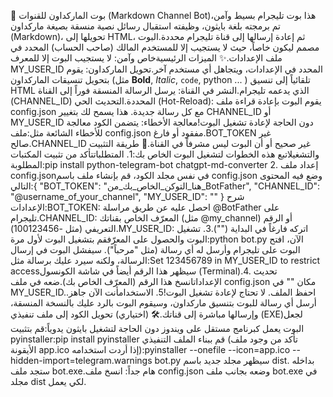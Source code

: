 🤖 بوت الماركداون للقنوات (Markdown Channel Bot)هذا بوت تليجرام بسيط وآمن، تم برمجته بلغة بايثون، وظيفته استقبال رسائل نصية منسقة بصيغة ماركداون (Markdown)، تحويلها إلى HTML، ثم إعادة إرسالها إلى قناة تليجرام محددة.البوت مصمم ليكون خاصاً، حيث لا يستجيب إلا للمستخدم المالك (صاحب الحساب) المحدد في ملف الإعدادات.✨ الميزات الرئيسيةخاص وآمن: لا يستجيب البوت إلا للمعرف MY_USER_ID المحدد في الإعدادات، ويتجاهل أي مستخدم آخر.تحويل الماركداون: يقوم بتحويل تنسيقات الماركداون (مثل **Bold**, *Italic*, `code`, python ... ) تلقائياً إلى تنسيق HTML الذي يدعمه تليجرام.النشر في القناة: يرسل الرسالة المنسقة فوراً إلى القناة (CHANNEL_ID) المحددة.التحديث الحي (Hot-Reload): يقوم البوت بإعادة قراءة ملف config.json مع كل رسالة جديدة. هذا يسمح لك بتغيير CHANNEL_ID أو MY_USER_ID دون الحاجة لإعادة تشغيل البوت!معالجة الأخطاء: يتضمن الكود معالجة للأخطاء الشائعة مثل:ملف config.json مفقود أو فارغ.BOT_TOKEN غير صالح.CHANNEL_ID غير صحيح أو أن البوت ليس مشرفاً في القناة.🚀 طريقة التثبيت والتشغيلاتبع هذه الخطوات لتشغيل البوت الخاص بك:1. المتطلباتتأكد من تثبيت المكتبات المطلوبة:pip install python-telegram-bot chatgpt-md-converter
2. إعداد ملف config.jsonفي نفس مجلد الكود، قم بإنشاء ملف باسم config.json وضع فيه المحتوى التالي:{
  "BOT_TOKEN": "هنا_التوكن_الخاص_بك_من_BotFather",
  "CHANNEL_ID": "@username_of_your_channel",
  "MY_USER_ID": ""
}
شرح الإعدادات:BOT_TOKEN: احصل عليه عن طريق مراسلة @BotFather على تليجرام.CHANNEL_ID: المعرّف الخاص بقناتك (مثل @my_channel) أو الرقم التعريفي (مثل -100123456).MY_USER_ID: اتركه فارغاً في البداية ("").3. تشغيل البوت والحصول على المعرّفقم بتشغيل البوت لأول مرة:python bot.py
الآن، افتح البوت على تليجرام وأرسل له أي رسالة (مثل "مرحباً"). سيفشل البوت في إرسال الرسالة، ولكنه سيرد عليك برسالة مثل:Set 123456789 in MY_USER_ID to restrict accessسيظهر هذا الرقم أيضاً في شاشة الكونسول (Terminal).4. تحديث الإعداداتانسخ هذا الرقم (المعرّف الخاص بك).ضعه في ملف config.json مكان "" في MY_USER_ID.احفظ الملف. لا تحتاج لإعادة تشغيل البوت!5. الاستخدامأنت الآن جاهز. أرسل أي رسالة للبوت بتنسيق ماركداون، وسيقوم البوت بالرد عليك بالنسخة المنسقة، وإرسالها مباشرة إلى قناتك.🛠️ (اختياري) تحويل الكود إلى ملف تنفيذي (EXE)لجعل البوت يعمل كبرنامج مستقل على ويندوز دون الحاجة لتشغيل بايثون يدوياً:قم بتثبيت pyinstaller:pip install pyinstaller
قم ببناء الملف التنفيذي (تأكد من وجود ملف الأيقونة app.ico إذا أردت استخدامه):pyinstaller --onefile --icon=app.ico --hidden-import=telegram.warnings bot.py
سيظهر مجلد جديد باسم dist. بداخله ستجد ملف bot.exe.هام جداً: انسخ ملف config.json وضعه بجانب ملف bot.exe في مجلد dist لكي يعمل.